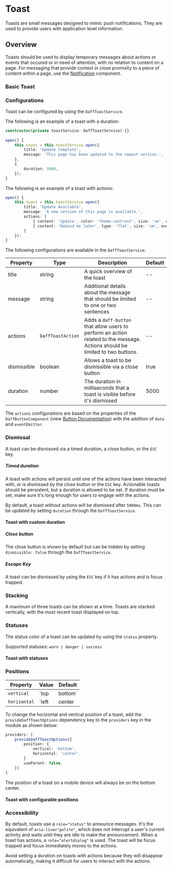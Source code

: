 # Toast
Toasts are small messages designed to mimic push notifications. They are used to provide users with application level information.

## Overview
Toasts should be used to display temporary messages about actions or events that occured or in need of attention, with no relation to content on a page. For messaging that provide context in close promixity to a piece of content within a page, use the [Notification](../notification/README.md) component.

### Basic Toast
<design-land-article-encapsulated>
	<design-land-example-viewer-container example="default-toast"></design-land-example-viewer-container>
</design-land-article-encapsulated>

### Configurations
Toast can be configured by using the `DaffToastService`.

The following is an example of a toast with a duration:

```ts
constructor(private toastService: DaffToastService) {}
	
open() {
	this.toast = this.toastService.open({
		title: 'Update Complete',
		message: 'This page has been updated to the newest version.',
	},
	{
		duration: 5000,
	});
}
```

The following is an example of a toast with actions:

```ts
open() {
	this.toast = this.toastService.open({
		title: 'Update Available',
		message: 'A new version of this page is available.',
		actions: [
			{ content: 'Update', color: 'theme-contrast', size: 'sm', eventEmitter: this.update },
			{ content: 'Remind me later', type: 'flat', size: 'sm', eventEmitter: this.closeToast },
		]
	});
}
```

The following configurations are available in the `DaffToastService`:

| Property | Type   | Description                     | Default |
| -------- | ------ | ------------------------------- | ------- |
| title    | string | A quick overview of the toast   | --      |
| message  | string | Additional details about the message that should be limited to one or two sentences | --      |
| actions  | `DaffToastAction` | Adds a `daff-button` that allow users to perform an action related to the message. Actions should be limited to two buttons. | --      |
| dismissible  | boolean | Allows a toast to be dismissible via a close button | true |
| duration  | number | The duration in milliseconds that a toast is visible before it's dismissed | 5000 |

The `actions` configurations are based on the properties of the `DaffButtonComponent` (view [Button Documentation](../src/atoms/button/README.md)) with the addition of `data` and `eventEmitter`.

### Dismissal
A toast can be dismissed via a timed duration, a close button, or the `ESC` key.

##### Timed duration
A toast with actions will persist until one of the actions have been interacted with, or is dismissed by the close button or the `ESC` key. Actionable toasts should be persistent, but a duration is allowed to be set. If duration must be set, make sure it's long enough for users to engage with the actions.

By default, a toast without actions will be dismissed after `5000ms`. This can be updated by setting `duration` through the `DaffToastService`.

#### Toast with custom duration
<design-land-example-viewer-container example="toast-with-custom-duration"></design-land-example-viewer-container>

##### Close button
The close button is shown by default but can be hidden by setting `dismissible: false` through the `DaffToastService`.

##### Escape Key
A toast can be dismissed by using the `ESC` key if it has actions and is focus trapped.

### Stacking
A maximum of three toasts can be shown at a time. Toasts are stacked vertically, with the most recent toast displayed on top.

### Statuses
The status color of a toast can be updated by using the `status` property.

Supported statuses: `warn | danger | success`

#### Toast with statuses
<design-land-example-viewer-container example="toast-status"></design-land-example-viewer-container>

### Positions

| Property     | Value                    | Default |
| ------------ | ------------------------ | ------- |
| `vertical`   | `top | bottom`           | top     |
| `horizontal` | `left | center | right ` | right   |

To change the horizontal and vertical position of a toast, add the `provideDaffToastOptions` dependency key to the `providers` key in the module as shown below:

```ts
providers: [
	provideDaffToastOptions({
		position: {
			vertical: 'bottom',
			horizontal: 'center',
		}
		useParent: false,
	})
]
```

The position of a toast on a mobile device will always be on the bottom center.

#### Toast with configurable positions
<design-land-example-viewer-container example="toast-positions"></design-land-example-viewer-container>

### Accessibility
By default, toasts use a `role="status"` to announce messages. It's the equivalent of `aria-live="polite"`, which does not interrupt a user's current activity and waits until they are idle to make the announcement. When a toast has actions, a `role="alertdialog"` is used. The toast will be focus trapped and focus immediately moves to the actions.

Avoid setting a duration on toasts with actions because they will disappear automatically, making it difficult for users to interact with the actions.